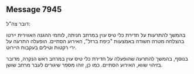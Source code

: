 ## Message 7945

דובר צה"ל:

בהמשך להתרעות על חדירת כלי טיס עוין במרחב חניתה, לוחמי ההגנה האווירית יירטו בהצלחה מטרה חשודה באמצעות "כיפת ברזל", האירוע הסתיים. הופעלה התרעה על ירי רקטות וטילים בעקבות היירוט. 

בנוסף, בהמשך להתרעה שהופעלה על חדירת כלי טיס עוין במרחב ראש הנקרה, מדובר בזיהוי שווא, האירוע הסתיים. כמו כן, זוהו מספר שיגורים לעבר מרחב שושן.

